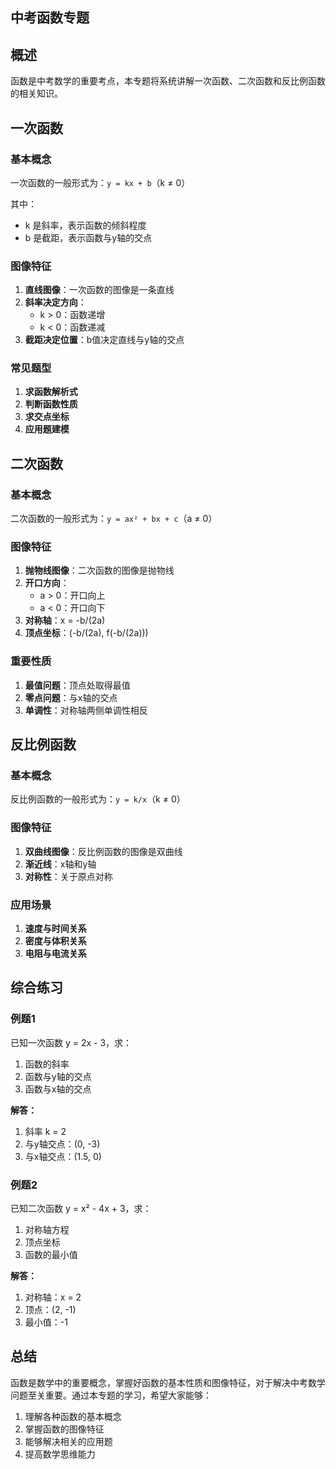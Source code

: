 ## 中考函数专题

## 概述

函数是中考数学的重要考点，本专题将系统讲解一次函数、二次函数和反比例函数的相关知识。

## 一次函数

### 基本概念

一次函数的一般形式为：`y = kx + b`（k ≠ 0）

其中：
- k 是斜率，表示函数的倾斜程度
- b 是截距，表示函数与y轴的交点

### 图像特征

1. **直线图像**：一次函数的图像是一条直线
2. **斜率决定方向**：
   - k > 0：函数递增
   - k < 0：函数递减
3. **截距决定位置**：b值决定直线与y轴的交点

### 常见题型

1. **求函数解析式**
2. **判断函数性质**
3. **求交点坐标**
4. **应用题建模**

## 二次函数

### 基本概念

二次函数的一般形式为：`y = ax² + bx + c`（a ≠ 0）

### 图像特征

1. **抛物线图像**：二次函数的图像是抛物线
2. **开口方向**：
   - a > 0：开口向上
   - a < 0：开口向下
3. **对称轴**：x = -b/(2a)
4. **顶点坐标**：(-b/(2a), f(-b/(2a)))

### 重要性质

1. **最值问题**：顶点处取得最值
2. **零点问题**：与x轴的交点
3. **单调性**：对称轴两侧单调性相反

## 反比例函数

### 基本概念

反比例函数的一般形式为：`y = k/x`（k ≠ 0）

### 图像特征

1. **双曲线图像**：反比例函数的图像是双曲线
2. **渐近线**：x轴和y轴
3. **对称性**：关于原点对称

### 应用场景

1. **速度与时间关系**
2. **密度与体积关系**
3. **电阻与电流关系**

## 综合练习

### 例题1

已知一次函数 y = 2x - 3，求：
1. 函数的斜率
2. 函数与y轴的交点
3. 函数与x轴的交点

**解答：**
1. 斜率 k = 2
2. 与y轴交点：(0, -3)
3. 与x轴交点：(1.5, 0)

### 例题2

已知二次函数 y = x² - 4x + 3，求：
1. 对称轴方程
2. 顶点坐标
3. 函数的最小值

**解答：**
1. 对称轴：x = 2
2. 顶点：(2, -1)
3. 最小值：-1

## 总结

函数是数学中的重要概念，掌握好函数的基本性质和图像特征，对于解决中考数学问题至关重要。通过本专题的学习，希望大家能够：

1. 理解各种函数的基本概念
2. 掌握函数的图像特征
3. 能够解决相关的应用题
4. 提高数学思维能力 
